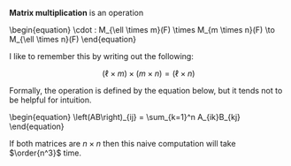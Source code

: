 **Matrix multiplication** is an operation

\begin{equation}
\cdot : M_{\ell \times m}(F) \times M_{m \times n}(F) \to M_{\ell \times n}(F)
\end{equation}

I like to remember this by writing out the following:

$$
(\ell \times m) \times (m \times n) = (\ell \times n)
$$

Formally, the operation is defined by the equation below, but it tends not to be helpful for intuition.

\begin{equation}
\left(AB\right)\_{ij} = \sum\_{k=1}^n A_{ik}B_{kj} 
\end{equation}

If both matrices are $n \times n$ then this naive computation will take $\order{n^3}$ time.